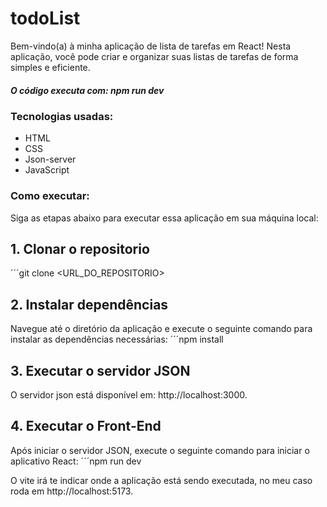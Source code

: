 # todoList
Bem-vindo(a) à minha aplicação de lista de tarefas em React! Nesta aplicação, você pode criar e organizar suas listas de tarefas de forma simples e eficiente.


##### O código executa com: npm run dev

### Tecnologias usadas:

* HTML
* CSS
* Json-server
* JavaScript

### Como executar:

Siga as etapas abaixo para executar essa aplicação em sua máquina local:

## 1. Clonar o repositorio
´´´git clone <URL_DO_REPOSITORIO>

## 2. Instalar dependências 
Navegue até o diretório da aplicação e execute o seguinte comando para instalar as dependências necessárias:
´´´npm install

## 3. Executar o servidor JSON
  O servidor json está disponível em: http://localhost:3000.
  
## 4. Executar o Front-End
  Após iniciar o servidor JSON, execute o seguinte comando para iniciar o aplicativo React:
´´´npm run dev

O vite irá te indicar onde a aplicação está sendo executada, no meu caso roda em http://localhost:5173.
